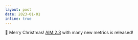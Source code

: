 ```yaml
---
layout: post
date: 2023-01-01
inline: true
---
```


📌 Merry Christmas! [AIM 2.3](https://interfacemetrics.aalto.fi/) with many new metrics is released!
